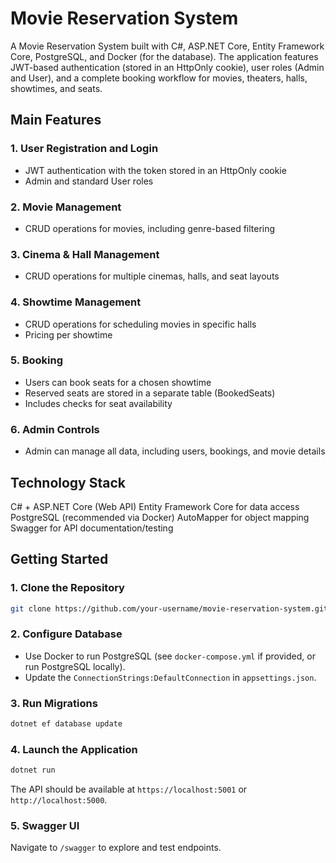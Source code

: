 # Movie Reservation System
A Movie Reservation System built with C#, ASP.NET Core, Entity Framework Core, PostgreSQL, and Docker (for the database). The application features JWT-based authentication (stored in an HttpOnly cookie), user roles (Admin and User), and a complete booking workflow for movies, theaters, halls, showtimes, and seats.

## Main Features
### 1. User Registration and Login
* JWT authentication with the token stored in an HttpOnly cookie
* Admin and standard User roles
### 2. Movie Management
* CRUD operations for movies, including genre-based filtering
### 3. Cinema & Hall Management
* CRUD operations for multiple cinemas, halls, and seat layouts
### 4. Showtime Management
* CRUD operations for scheduling movies in specific halls
* Pricing per showtime
### 5. Booking
* Users can book seats for a chosen showtime
* Reserved seats are stored in a separate table (BookedSeats)
* Includes checks for seat availability
### 6. Admin Controls
* Admin can manage all data, including users, bookings, and movie details
## Technology Stack
C# + ASP.NET Core (Web API)
Entity Framework Core for data access
PostgreSQL (recommended via Docker)
AutoMapper for object mapping
Swagger for API documentation/testing
## Getting Started
### 1. Clone the Repository
```bash
git clone https://github.com/your-username/movie-reservation-system.git
```
### 2. Configure Database
* Use Docker to run PostgreSQL (see `docker-compose.yml` if provided, or run PostgreSQL locally).
* Update the `ConnectionStrings:DefaultConnection` in `appsettings.json`.
### 3. Run Migrations
```bash
dotnet ef database update
```
### 4. Launch the Application
```bash
dotnet run
```
The API should be available at `https://localhost:5001` or `http://localhost:5000`.
### 5. Swagger UI
Navigate to `/swagger` to explore and test endpoints.

